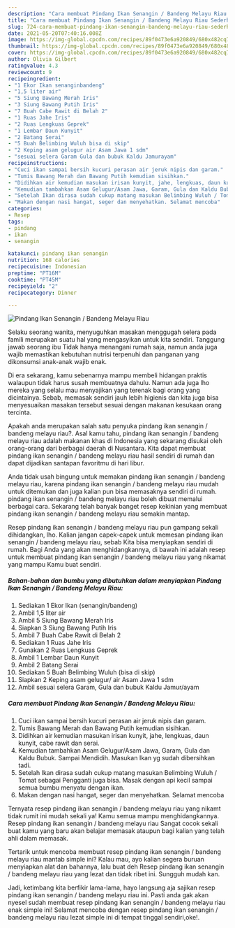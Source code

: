 ```yaml
---
description: "Cara membuat Pindang Ikan Senangin / Bandeng Melayu Riau Sederhana dan Mudah Dibuat"
title: "Cara membuat Pindang Ikan Senangin / Bandeng Melayu Riau Sederhana dan Mudah Dibuat"
slug: 724-cara-membuat-pindang-ikan-senangin-bandeng-melayu-riau-sederhana-dan-mudah-dibuat
date: 2021-05-20T07:40:16.008Z
image: https://img-global.cpcdn.com/recipes/89f0473e6a920849/680x482cq70/pindang-ikan-senangin-bandeng-melayu-riau-foto-resep-utama.jpg
thumbnail: https://img-global.cpcdn.com/recipes/89f0473e6a920849/680x482cq70/pindang-ikan-senangin-bandeng-melayu-riau-foto-resep-utama.jpg
cover: https://img-global.cpcdn.com/recipes/89f0473e6a920849/680x482cq70/pindang-ikan-senangin-bandeng-melayu-riau-foto-resep-utama.jpg
author: Olivia Gilbert
ratingvalue: 4.3
reviewcount: 9
recipeingredient:
- "1 Ekor Ikan senanginbandeng"
- "1,5 liter air"
- "5 Siung Bawang Merah Iris"
- "3 Siung Bawang Putih Iris"
- "7 Buah Cabe Rawit di Belah 2"
- "1 Ruas Jahe Iris"
- "2 Ruas Lengkuas Geprek"
- "1 Lembar Daun Kunyit"
- "2 Batang Serai"
- "5 Buah Belimbing Wuluh bisa di skip"
- "2 Keping asam gelugur air Asam Jawa 1 sdm"
- "sesuai selera Garam Gula dan bubuk Kaldu Jamurayam"
recipeinstructions:
- "Cuci ikan sampai bersih kucuri perasan air jeruk nipis dan garam."
- "Tumis Bawang Merah dan Bawang Putih kemudian sisihkan."
- "Didihkan air kemudian masukan irisan kunyit, jahe, lengkuas, daun kunyit, cabe rawit dan serai."
- "Kemudian tambahkan Asam Gelugur/Asam Jawa, Garam, Gula dan Kaldu Bubuk. Sampai Mendidih. Masukan Ikan yg sudah dibersihkan tadi."
- "Setelah Ikan dirasa sudah cukup matang masukan Belimbing Wuluh / Tomat sebagai Pengganti juga bisa. Masak dengan api kecil sampai semua bumbu menyatu dengan ikan."
- "Makan dengan nasi hangat, seger dan menyehatkan. Selamat mencoba"
categories:
- Resep
tags:
- pindang
- ikan
- senangin

katakunci: pindang ikan senangin 
nutrition: 168 calories
recipecuisine: Indonesian
preptime: "PT16M"
cooktime: "PT45M"
recipeyield: "2"
recipecategory: Dinner

---
```



![Pindang Ikan Senangin / Bandeng Melayu Riau](https://img-global.cpcdn.com/recipes/89f0473e6a920849/680x482cq70/pindang-ikan-senangin-bandeng-melayu-riau-foto-resep-utama.jpg)

Selaku seorang wanita, menyuguhkan masakan menggugah selera pada famili merupakan suatu hal yang mengasyikan untuk kita sendiri. Tanggung jawab seorang ibu Tidak hanya menangani rumah saja, namun anda juga wajib memastikan kebutuhan nutrisi terpenuhi dan panganan yang dikonsumsi anak-anak wajib enak.

Di era  sekarang, kamu sebenarnya mampu membeli hidangan praktis walaupun tidak harus susah membuatnya dahulu. Namun ada juga lho mereka yang selalu mau menyajikan yang terenak bagi orang yang dicintainya. Sebab, memasak sendiri jauh lebih higienis dan kita juga bisa menyesuaikan masakan tersebut sesuai dengan makanan kesukaan orang tercinta. 



Apakah anda merupakan salah satu penyuka pindang ikan senangin / bandeng melayu riau?. Asal kamu tahu, pindang ikan senangin / bandeng melayu riau adalah makanan khas di Indonesia yang sekarang disukai oleh orang-orang dari berbagai daerah di Nusantara. Kita dapat membuat pindang ikan senangin / bandeng melayu riau hasil sendiri di rumah dan dapat dijadikan santapan favoritmu di hari libur.

Anda tidak usah bingung untuk memakan pindang ikan senangin / bandeng melayu riau, karena pindang ikan senangin / bandeng melayu riau mudah untuk ditemukan dan juga kalian pun bisa memasaknya sendiri di rumah. pindang ikan senangin / bandeng melayu riau boleh dibuat memalui berbagai cara. Sekarang telah banyak banget resep kekinian yang membuat pindang ikan senangin / bandeng melayu riau semakin mantap.

Resep pindang ikan senangin / bandeng melayu riau pun gampang sekali dihidangkan, lho. Kalian jangan capek-capek untuk memesan pindang ikan senangin / bandeng melayu riau, sebab Kita bisa menyiapkan sendiri di rumah. Bagi Anda yang akan menghidangkannya, di bawah ini adalah resep untuk membuat pindang ikan senangin / bandeng melayu riau yang nikamat yang mampu Kamu buat sendiri.

<!--inarticleads1-->

##### Bahan-bahan dan bumbu yang dibutuhkan dalam menyiapkan Pindang Ikan Senangin / Bandeng Melayu Riau:

1. Sediakan 1 Ekor Ikan (senangin/bandeng)
1. Ambil 1,5 liter air
1. Ambil 5 Siung Bawang Merah Iris
1. Siapkan 3 Siung Bawang Putih Iris
1. Ambil 7 Buah Cabe Rawit di Belah 2
1. Sediakan 1 Ruas Jahe Iris
1. Gunakan 2 Ruas Lengkuas Geprek
1. Ambil 1 Lembar Daun Kunyit
1. Ambil 2 Batang Serai
1. Sediakan 5 Buah Belimbing Wuluh (bisa di skip)
1. Siapkan 2 Keping asam gelugur/ air Asam Jawa 1 sdm
1. Ambil sesuai selera Garam, Gula dan bubuk Kaldu Jamur/ayam




<!--inarticleads2-->

##### Cara membuat Pindang Ikan Senangin / Bandeng Melayu Riau:

1. Cuci ikan sampai bersih kucuri perasan air jeruk nipis dan garam.
1. Tumis Bawang Merah dan Bawang Putih kemudian sisihkan.
1. Didihkan air kemudian masukan irisan kunyit, jahe, lengkuas, daun kunyit, cabe rawit dan serai.
1. Kemudian tambahkan Asam Gelugur/Asam Jawa, Garam, Gula dan Kaldu Bubuk. Sampai Mendidih. Masukan Ikan yg sudah dibersihkan tadi.
1. Setelah Ikan dirasa sudah cukup matang masukan Belimbing Wuluh / Tomat sebagai Pengganti juga bisa. Masak dengan api kecil sampai semua bumbu menyatu dengan ikan.
1. Makan dengan nasi hangat, seger dan menyehatkan. Selamat mencoba




Ternyata resep pindang ikan senangin / bandeng melayu riau yang nikamt tidak rumit ini mudah sekali ya! Kamu semua mampu menghidangkannya. Resep pindang ikan senangin / bandeng melayu riau Sangat cocok sekali buat kamu yang baru akan belajar memasak ataupun bagi kalian yang telah ahli dalam memasak.

Tertarik untuk mencoba membuat resep pindang ikan senangin / bandeng melayu riau mantab simple ini? Kalau mau, ayo kalian segera buruan menyiapkan alat dan bahannya, lalu buat deh Resep pindang ikan senangin / bandeng melayu riau yang lezat dan tidak ribet ini. Sungguh mudah kan. 

Jadi, ketimbang kita berfikir lama-lama, hayo langsung aja sajikan resep pindang ikan senangin / bandeng melayu riau ini. Pasti anda gak akan nyesel sudah membuat resep pindang ikan senangin / bandeng melayu riau enak simple ini! Selamat mencoba dengan resep pindang ikan senangin / bandeng melayu riau lezat simple ini di tempat tinggal sendiri,oke!.

